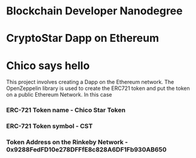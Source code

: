 # Blockchain Developer Nanodegree
# CryptoStar Dapp on Ethereum
# Chico says hello

This project involves creating a Dapp on the Ethereum network. The OpenZeppelin library is used to create the ERC721 token and put the token on a public Ethereum Network.  In this case

### ERC-721 Token name - Chico Star Token

### ERC-721 Token symbol - CST

### Token Address on the Rinkeby Network - 0x9288FedFD10e278DFFfE8c828A6DF1Fb930AB650
